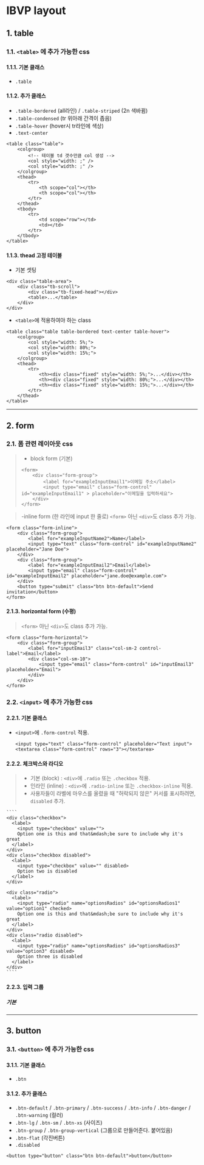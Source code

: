 # IBVP layout

## 1. table
### 1.1. ````<table>```` 에 추가 가능한 css
#### 1.1.1. 기본 클래스
- ````.table````

#### 1.1.2. 추가 클래스
- ````.table-bordered```` (all라인) / ````.table-striped```` (2n 색바뀜)
- ````.table-condensed```` (tr 위아래 간격이 좁음)
- ````.table-hover```` (hover시 tr라인에 색상)
- ````.text-center````

````
<table class="table">
    <colgroup>
        <!-- 테이블 td 갯수만큼 col 생성 -->
        <col style="width: ;" />
        <col style="width: ;" />
    </colgroup>
    <thead>
        <tr>
            <th scope="col"></th>
            <th scope="col"></th>
        </tr>
    </thead>
    <tbody>
        <tr>
            <td scope="row"></td>
            <td></td>
        </tr>
    </tbody>
</table>
````

#### 1.1.3. thead 고정 테이블 
- 기본 셋팅
````
<div class="table-area">
    <div class="tb-scroll">
        <div class="tb-fixed-head"></div>
        <table>...</table>
    </div>
</div>
````

- ````<table>````에 적용하여야 하는 class 
````
<table class="table table-bordered text-center table-hover">
    <colgroup>
        <col style="width: 5%;">
        <col style="width: 80%;">
        <col style="width: 15%;">
    </colgroup>
    <thead>
        <tr>
            <th><div class="fixed" style="width: 5%;">...</div></th>
            <th><div class="fixed" style="width: 80%;">...</div></th>
            <th><div class="fixed" style="width: 15%;">...</div></th>
        </tr>
    </thead>
</table>
````

****
## 2. form
### 2.1. 폼 관련 레이아웃 css

>   - block form (기본) 
>   ````
>   <form>
>       <div class="form-group">
>           <label for="exampleInputEmail1">이메일 주소</label>
>           <input type="email" class="form-control" id="exampleInputEmail1" > placeholder="이메일을 입력하세요">
>       </div>
>   </form>
>   ````

>   -inline form (한 라인에 input 한 줄로)
>   ````<form>```` 아닌 ````<div>````도 class 추가 가능.

````
<form class="form-inline">
    <div class="form-group">
        <label for="exampleInputName2">Name</label>
        <input type="text" class="form-control" id="exampleInputName2" placeholder="Jane Doe">
    </div>
    <div class="form-group">
        <label for="exampleInputEmail2">Email</label>
        <input type="email" class="form-control" id="exampleInputEmail2" placeholder="jane.doe@example.com">
    </div>
    <button type="submit" class="btn btn-default">Send invitation</button>
</form>
````

#### 2.1.3. horizontal form (수평)
>   ````<form>```` 아닌 ````<div>````도 class 추가 가능.

````
<form class="form-horizontal">
    <div class="form-group">
        <label for="inputEmail3" class="col-sm-2 control-label">Email</label>
        <div class="col-sm-10">
            <input type="email" class="form-control" id="inputEmail3" placeholder="Email">
        </div>
    </div>
</form>
````

### 2.2. ````<input>```` 에 추가 가능한 css
#### 2.2.1. 기본 클래스
- ````<input>````에 ````.form-control```` 적용.
    ````
    <input type="text" class="form-control" placeholder="Text input">
    <textarea class="form-control" rows="3"></textarea>
    ````

#### 2.2.2. 체크박스와 라디오
> - 기본   (block)  : ````<div>````에  ````.radio```` 또는 ````.checkbox```` 적용.
> - 인라인 (inline) : ````<div>````에  ````.radio-inline```` 또는 ````.checkbox-inline```` 적용.
> - 사용자들이 라벨에 마우스를 올렸을 때 "허락되지 않은" 커서를 표시하려면, ````disabled```` 추가.

    ````
    <div class="checkbox">
      <label>
        <input type="checkbox" value="">
        Option one is this and that&mdash;be sure to include why it's great
      </label>
    </div>
    <div class="checkbox disabled">
      <label>
        <input type="checkbox" value="" disabled>
        Option two is disabled
      </label>
    </div>

    <div class="radio">
      <label>
        <input type="radio" name="optionsRadios" id="optionsRadios1" value="option1" checked>
        Option one is this and that&mdash;be sure to include why it's great
      </label>
    </div>        
    <div class="radio disabled">
      <label>
        <input type="radio" name="optionsRadios" id="optionsRadios3" value="option3" disabled>
        Option three is disabled
      </label>
    </div>
    ````

#### 2.2.3. 입력 그룹
##### 기본
****
## 3. button
### 3.1. ````<button>```` 에 추가 가능한 css
#### 3.1.1. 기본 클래스
- ````.btn````

#### 3.1.2. 추가 클래스
- ````.btn-default```` / ````.btn-primary```` / ````.btn-success```` / ````.btn-info```` / ````.btn-danger```` / ````.btn-warning```` (컬러)
- ````.btn-lg```` / ````.btn-sm```` / ````.btn-xs```` (사이즈)
- ````.btn-group```` / ````.btn-group-vertical```` (그룹으로 만들어준다. 붙어있음)
- ````.btn-flat```` (각진버튼)
- ````.disabled````

````
<button type="button" class="btn btn-default">button</button>
````
